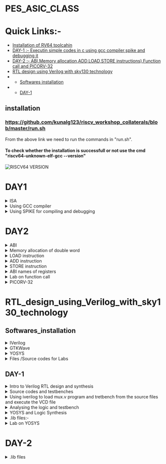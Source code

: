 # PES_ASIC_CLASS

# Quick Links:-
- [Installation of RV64 toolcahin](#installation)
- [DAY-1 :- Executin simple codes in c using gcc compiler,spike and debugging it](#DAY1)
- [DAY-2 :- ABI,Memory allocation,ADD,LOAD,STORE instructions),Function call and PICORV-32](#DAY2)
- [RTL design using Verilog with sky130 technology](#RTL_design_using_Verilog_with_sky130_technology)
- - [Softwares installation](#Softwares_installation)
- - [DAY-1](#DAY-1)

## installation
### https://github.com/kunalg123/riscv_workshop_collaterals/blob/master/run.sh
From the above link we need to run the commands in "run.sh".
#### To check whether the installation is successfull or not use the cmd "riscv64-unknown-elf-gcc --version"
![RISCV64 VERSION](https://github.com/Karthik-6362/pes_asic_class/assets/137412032/041b9ff6-d6c5-4ca8-8305-39f94465d064)
# DAY1
<details>
	<summary> ISA </summary>
	
## Instruction Set Architecture (ISA) is a set of rules and specifications that define the software-visible aspects of a computer's central processing unit (CPU). It provides a standardized interface between the hardware and the software, allowing software developers to write programs that can run on different hardware platforms without needing to know the intricate details of the underlying hardware.

</details>

<details>
	<summary> Using GCC compiler </summary>
	
### Writing a simple c code and compiling it using gcc compiler
#### Program to calculate the sum of numbers from 1 to n(taken as 5 below)

```
#include <stdio.h>
int main()
{
int i,sum=0,n=5;
for(i=1;i<=n;i++)
{
sum=sum+i;
}
printf("Sum of numbers from 1 to %d is %d",n,sum);
}

```

#### To display the code on the terminal,compile it using GCC and get the output use the following commands
```
  cat sum.c     // will display code on terminal
  gcc sum.c     // will compile the code
  ./a.out       // wil display the output
```
![WhatsApp Image 2023-08-21 at 3 48 28 PM](https://github.com/Karthik-6362/pes_asic_class/assets/137412032/c6dfb0af-1a20-4598-945c-1c288c42b741)

#### To compile the same code using riscv compiler and get output
```
  riscv64-unknown-elf-gcc -o1 -mabi=rv64i -march=rv64i -o sum.o sum.c     // compiles the code

```
##### An error occured 
![WhatsApp Image 2023-08-21 at 3 58 17 PM](https://github.com/Karthik-6362/pes_asic_class/assets/137412032/f2ec496a-aa40-47a0-b85d-1f3c7db7ce39)
##### solution changing the paths 
```
  vim ~/.bashrc
export PATH=~/riscv_toolchain/riscv64-unknown-elf-gcc-8.3.0-2019.08.0-x86_64-linux-ubuntu14/bin:$PATH
export PATH=~/riscv_toolchain/riscv64-unknown-elf-gcc-8.3.0-2019.08.0-x86_64-linux-ubuntu14/riscv64-unknown-elf/bin:$PATH
```
##### After re-running all the above commands we get the output
```
  vim ~/.bashrc
export PATH=~/riscv_toolchain/riscv64-unknown-elf-gcc-8.3.0-2019.08.0-x86_64-linux-ubuntu14/bin:$PATH
export PATH=~/riscv_toolchain/riscv64-unknown-elf-gcc-8.3.0-2019.08.0-x86_64-linux-ubuntu14/riscv64-unknown-elf/bin:$PATH
```
![WhatsApp Image 2023-08-21 at 4 02 59 PM](https://github.com/Karthik-6362/pes_asic_class/assets/137412032/36d4f0f1-f1ba-46a6-8d7e-d568712bb082)

#### Now let's open the assembly-level code of the the previously compiled code
```
  riscv64-unknown-elf-objdump -d sum.o 
  riscv64-unknown-elf-objdump -d sum.o | less 
  //The difference between the two commands is that the second command is using a Unix utility 
  called less to display the output in a paginated manner, allowing you to scroll through the 
  disassembled code one screen at a time.
```
#### using -o optimization
![WhatsApp Image 2023-08-21 at 4 23 45 PM (1)](https://github.com/Karthik-6362/pes_asic_class/assets/137412032/01ed2dc6-86bc-4cc3-b40b-b8f60c5c3a08)
#### using Ofast optimization
![WhatsApp Image 2023-08-21 at 4 24 17 PM](https://github.com/Karthik-6362/pes_asic_class/assets/137412032/388bf05e-9d4f-4a86-b562-78ef8584cc90)

</details>

<details>
<summary> Using SPIKE for compiling and debugging </summary>

## pike simulation and debugging
```
  spike -d pk sum.o //This command debugs the sum.o file 
  until pc 0 10184   // This command runs debugging unitl the 10184th line
  reg 0 sp         // This command will show us the data stored in the specifed register
  // Upon pressing ENTER the next line will be executed
```
![WhatsApp Image 2023-08-21 at 4 32 37 PM](https://github.com/Karthik-6362/pes_asic_class/assets/137412032/88d8f147-0e9e-4caa-933e-ea1c241a3532)
### We can observe that the data has changed in the register after executing
![WhatsApp Image 2023-08-21 at 4 33 11 PM](https://github.com/Karthik-6362/pes_asic_class/assets/137412032/ab1139f8-bd98-4b95-a3e8-a27f2f94113f)

##  Integer Number Representation
### RV64 :- 
- size of double word:- 64bits
- Binary number representation
- - Unsigned:- range = 0 to (2^64 - 1)
- - Signed:-   range = [positive => 0 to 2^63-1] and [negative => -1 to 2^63-1]
- - for positive numbers msb is 0
  - for negative numbers msb is 1

# LAB

## program to find out the highest and lowest values in unsigned long long int
```
#include <stdio.h>
#include <math.h>
int main(){
	unsigned long long int max = (unsigned long long int) (pow(2,64) -1);
	unsigned long long int min = (unsigned long long int) (pow(2,64) *(-1));
	printf("Minimum value is %llu\n",min);
	printf("Maximum value is %llu\n",max);
	return 0;
}
```

![WhatsApp Image 2023-08-21 at 5 43 05 PM](https://github.com/Karthik-6362/pes_asic_class/assets/137412032/c7ccd2ba-3151-4637-8fff-e127f87e0b4e)

##  program to find out the highest and lowest values in signed long long int
```
#include <stdio.h>
#include <math.h>
int main(){
	long long int max = (long long int) (pow(2,63) -1);
	long long int min = (long long int) (pow(2,63) *(-1));
	printf("Minimum value is %lld\n",min);
	printf("Maximum value is %lld\n",max);
	return 0;
}
```

![WhatsApp Image 2023-08-21 at 5 50 33 PM](https://github.com/Karthik-6362/pes_asic_class/assets/137412032/541e2979-70f0-4f47-9bed-fe89a55b56ec)

</details>

# DAY2

<details>
	<summary> ABI </summary>
	
## Application binary interface (ABI)
- The "Application Binary Interface" (ABI) in the context of RISC-V is a interface that defines how software interacts with a specific hardware platform, including aspects like function calling conventions, register usage, and data representation.
- It ensures compatibility between compiled software and different implementations of the RISC-V architecture.
  
</details>

<details>
	<summary>Memory allocation of double word</summary>
	
## Memory allocation for double word
- Double word has a size of 64 bits
- We use little endian memory addressing system
- We can directly load the data into registers (or)
- The data can be split into bits and can be stored in 8 consecutive registers

</details>

<details>
	<summary> LOAD instruction</summary>
	
## LOAD Instruction

![Screenshot 2023-08-21 182450](https://github.com/Karthik-6362/pes_asic_class/assets/137412032/13121084-9e45-439e-abc6-856aa261fb14)
- syntax:- ld rd,offset(rs)
- - ld:- it is the instruction used to load a double word.
  - the data in the address of (rs + offset) will be loaded into rd
  - Instruction Format:- ![Screenshot 2023-08-21 184551](https://github.com/Karthik-6362/pes_asic_class/assets/137412032/6f54f26b-7e84-4a55-8de2-a96d3504d317)
  - - Opcode  :-  Gives what type of instruction
    - funct3  :-  3-bit data which give the operation to be performed
    - rd      :-  Destination register
    - rs      :-  Source register

</details>

<details>
	<summary>ADD instruction </summary>\
	
## ADD Instruction

![Screenshot 2023-08-21 185014](https://github.com/Karthik-6362/pes_asic_class/assets/137412032/9327081c-577d-4774-8777-1954a3eb9d80)
- syntax:- add rd,rs1,rs2
- - ld:- Adds the data in rs1 and rs2 and stores in rd
  - Instruction format:- ![Screenshot 2023-08-21 185044](https://github.com/Karthik-6362/pes_asic_class/assets/137412032/d15dbd15-21c2-4b2d-af22-e80fa18804fe)
  - -  Opcode    :-  Gives what type of instruction
    - funct3     :-  3-bit data which give the operation to be performed
    - rd         :-  Destination register
    - rs1 & rs2  :-  Two source registers are used as there are two operands
      
</details>

<details>
	<summary> STORE instruction </summary>

## STORE instruction
![Screenshot 2023-08-21 183414](https://github.com/Karthik-6362/pes_asic_class/assets/137412032/6f683396-8b3e-4acf-8fec-fb20dd0e3158)
- syntax:- sd rs2,offset(rs1)
- - sd:- stores the data from rs2 into (offset + rs1)
  - Instruction Format:- ![Screenshot 2023-08-21 190032](https://github.com/Karthik-6362/pes_asic_class/assets/137412032/b355c806-44df-460b-9040-3b0ac1898a56)
 
</details>

<details>
<summary>ABI names of registers </summary>

## Registers and their ABI names
![php5Rx2Fk](https://github.com/Karthik-6362/pes_asic_class/assets/137412032/60291646-4ba4-4e67-8bbe-7ae39a6cdca5)

</details>

<details>
<summary> Lab on function call </summary>

# LAB
## Using function call and simulating a different algo based code

.c file:- 
```
#include<stdio.h>


extern int load( int x,int y);

int main(){
	int result=0;
	int count=9;
	result=load(0x0,count+1);
	printf("the sum is %d\n",result);
}
```

.s file:- 
```
	.section .text
.global load
.type load, @function

load:
	add a4,a0,zero
	add a2,a0,a1
	add a3,a0,zero
	
loop:	add a4,a3,a4
	addi a3,a3,1
	blt a3,a2,loop
	add a0,a4,zero
	ret
```

## Compilation and output
![WhatsApp Image 2023-08-21 at 7 44 10 PM](https://github.com/Karthik-6362/pes_asic_class/assets/137412032/2f5183d8-1a46-4a60-926b-8366d6586a68)

### Assembly-level code:-
![WhatsApp Image 2023-08-21 at 7 38 53 PM](https://github.com/Karthik-6362/pes_asic_class/assets/137412032/e8d2b5a4-2471-490b-ab2c-9801889eb104)

</details>

<details>
<summary>PICORV-32 </summary>

# PICORV32 :- It is an open-source RISC-V compatible CPU core that is designed to be small, simple, and efficient and implement RISC's instrucion sets.

![Pcorv32](https://github.com/Karthik-6362/pes_asic_class/assets/137412032/4a5be9a5-8372-40cb-8fd9-431169fd83f4)

![picorv32 file](https://github.com/Karthik-6362/pes_asic_class/assets/137412032/80125716-87fc-42d1-8c79-d6f4e2368352)
 </details>

 # RTL_design_using_Verilog_with_sky130_technology
 
 ## Softwares_installation
 <details>
	 <summary>IVerilog</summary>
	 
  ### commands to install Iverilog 
  ```
sudo apt install iverilog
```
  ### Version of IVerilog installed
  ![IVerilog version](https://github.com/Karthik-6362/pes_asic_class/assets/137412032/9a03cef5-4adf-4d15-8ea9-b616ace91f5b)

</details>

 <details>
	 <summary>GTKWave</summary>

  ### commands to install GTKWave
  ```
sudo apt install gtkwave
```
### Version of GTKWave installed 
![gtkwave installation](https://github.com/Karthik-6362/pes_asic_class/assets/137412032/24ea3809-72e8-4af8-9df0-52fc947a1c25)

 </details>
 
 <details>
	 <summary>YOSYS </summary>

  ### Commands used to install YOSYS'
  ```
git clone https://github.com/YosysHQ/yosys.git
cd yosys
sudo apt install make
sudo apt-get update
sudo apt-get install build-essential clang bison flex  libreadline-dev gawk tcl-dev libffi-dev git  graphviz xdot pkg-config python3 libboost-system-dev libboost-python-dev libboost-filesystem-dev zlib1g-dev
make config-gcc
make
```
### Version of YOSYS installed
![yosys installation](https://github.com/Karthik-6362/pes_asic_class/assets/137412032/3aca747f-fa5a-470c-a320-cc985eb708a9)

 </details>

 <details>
	 <summary>Files /Source codes for Labs</summary>
	 
### commands used to install these 
```
git clone https://github.com/kunalg123/vsdflow.git
cd vsdflow
chmod 777 opensource_eda_tool_install.sh
./opensource_eda_tool_install.sh 
```
![Installation of required source codes](https://github.com/Karthik-6362/pes_asic_class/assets/137412032/8ff1a821-0cc4-4afe-a0ce-b79872d585ec)

 </details>

## DAY-1
 
 <details>
 <summary>Intro to Verilog RTL design and synthesis  </summary>
	 
 ### Simulator  :- Tool(IVerilog) used to check/verify a design whenever the inputs change.
 ### Design     :- Set of verilog codes that have intended functionality.
 ### Testbench  :- Setup of applying stimulus to the design and verify the accuracy of the design.
![testbench](https://github.com/Karthik-6362/pes_asic_class/assets/137412032/3f438a46-8756-4143-b648-19ab7bf0a589)
### IVerilog based simulation flow :- 
![iverilog based system flow](https://github.com/Karthik-6362/pes_asic_class/assets/137412032/3174e610-0ffa-4d71-86b4-f01f9b58677b)
- Based on the changes in the inputs the output will be manipulated depending on the design.
- A vcd (Value Change Dump format) file will be generated.
- To view this vcd file we use gtkwave tool which displays the outut.

</details>

<details>
	<summary>Source codes and testbenches</summary>
	
### Commands used 
```
git clone https://github.com/kunalg123/sky130RTLDesignAndSynthesisWorkshop
```
![image](https://github.com/Karthik-6362/pes_asic_class/assets/137412032/01ccefe5-524f-4373-b096-6d7358d8760a)

</details>

<details>
	<summary> Using iverilog to load mux.v program and tretbench from the source files and execute the VCD file</summary>
	
### Commands used:- 
```
// get intp the folder containing the verilog code and the testbench files
iverilog good_mux.v tb_good_mux.v
./a.out // This will generate the VSD file
gtkwave tb_good_mux.vsd // This will open up the waveform based on the testbench
```
### Executing the a.out and .vcd files:-
![Executing the a out and vcd file on gtkwave](https://github.com/Karthik-6362/pes_asic_class/assets/137412032/7dcc88ec-edf7-43c6-b9e3-41becee2523c)

### gtkwave output :-
![Output of gtkwave for good_mux](https://github.com/Karthik-6362/pes_asic_class/assets/137412032/111c7454-ed1b-4f03-9123-cb333e678102)

</details>

<details>
	<summary>Analysing the logic and testbench</summary>

 ### good_mux.v:- 
 ![good_mux v](https://github.com/Karthik-6362/pes_asic_class/assets/137412032/920f7672-2ea6-4d9f-a4dc-20b3bc964bf5)

 ### tb_good_mux.v:- 
 - $dumpfile("tb_good_mux.vcd"); // This instructs the simulator to generate a .vcd file which can be used on GTKWave to view the out[ut waveforms.
 ![tb_good_mux v](https://github.com/Karthik-6362/pes_asic_class/assets/137412032/fd539d05-c0a4-492c-9b19-ee0e949be5ec)


</details>

<details>
	<summary>YOSYS and Logic Synthesis</summary>
 
### YOSYS setup:- 
![YOSYS setup](https://github.com/Karthik-6362/pes_asic_class/assets/137412032/5edd408a-fb91-4252-9ebe-307d19856b6b)

- The design file and the .lib files are applied to YOSYS to get a synthesised output(netlist)
- read_verilog:- used to read the design
- read_liberty:- used to read the library files
- write_verilog:- used on netlist file to get netlist

### Veifying the synthesis:-
![Verify the synthesus](https://github.com/Karthik-6362/pes_asic_class/assets/137412032/db9309df-4c2f-41f9-a314-3973345cd399)

- the same .tb file can be used here along with the netlist file generated
- RTL design:- Behavioural representation of the required design (in VHDL)
- Synthesis:- Converting RTL into gate level/netlist
- Synthesiszer:- (YOSYS) converts RTL into netlist

</details>

<details>
	<summary>.lib files:- </summary>

 - It consists of all the standard library files(collection of logical modules and all gates of different delays)
 - Why gates of different delays:-
 - - To satisfy the timing delays of different combinational logics
   - T_clk > T_cq_A + T_comb + T_setup_b (we need fast gates here)
   - T_hold < Tcq_A + T_comb (need slow gates)

</details>

<details>
	<summary>Lab on YOSYS </summary>

 ### We read the .lib and design diles on yosys to get the netlist output
### Commands used:- 
```
read_liberty -lib /path to .lib file
read_verilog good_mux.v
synth -top module_name
abc -liberty /path to .lib file/
show
write_verilog -noattr good_mux_netlist.v
!gvim good_mux_netlist.v
```
- read_liberty -lib /path to .lib file/   // It reads all the components in the .lib file
- read_verilog good_mux.v             // This will read the desgn verilog file
- - ![Execution of read liberty and  read verilog](https://github.com/Karthik-6362/pes_asic_class/assets/137412032/5eba649d-2a0a-459b-927d-0aa53e0b1818)
- synth -top module_name    // This will synthesis the module specified
- - ![Output of synth -top](https://github.com/Karthik-6362/pes_asic_class/assets/137412032/05462979-f72b-4625-8423-af16fc5f7ee8)
- abc -liberty /path to .lib file/   // This will generate the netlist file based on the .lib file mentioned
- - ![Execution of abc -liberty ](https://github.com/Karthik-6362/pes_asic_class/assets/137412032/b0733448-6835-4cd0-bcda-4c232e764ee6)
- show   // Used to see the synthesised output / netlist
- - ![Synthesized output of good_mux](https://github.com/Karthik-6362/pes_asic_class/assets/137412032/83091349-a6e2-4031-b015-45482d71bc0e)
- write_verilog -noattr good_mux_netlist.v // This command writes the netlist into the specifies file
- !gvim good_mux_netlist.v  // This command will display the netlist.v file
- - ![Netlist representation of the mux](https://github.com/Karthik-6362/pes_asic_class/assets/137412032/8e666e9f-79f1-41e1-870b-c5cfc23675fd)
  
</details>


# DAY-2

<details>
	<summary>.lib files </summary>

## commands used in terminal :- 
```
gvim /path to the .lib file/
```
## commands used in vim:-
```
syn off // Switches off the highlighting of the syntax
se un  // used to enable the line numbers
/cell  // used to find a word cell
vsp   //
```
it contains:- 
- Conditions of PVT(Pressure Voltage Temperature) for proper working
- Default values/units
- - time_unit : "1ns";
  - voltage_unit : "1V";
  - leakage_power_unit : "1nW";
  - current_unit : "1mA";
  - pulling_resistance_unit : "1kohm";
  - capacitive_load_unit(1.0000000000, "pf");
  - default_operating_conditions : "tt_025C_1v80";
- Standard cells
- Leakage powers of all the cells for different inputs
- About the technology("CMOS")
- 

## .lib file:- 
![image](https://github.com/Karthik-6362/pes_asic_class/assets/137412032/d1c0aadb-6cef-4fab-a7a9-738635e677ea)

## Different versions of the and2 gate:- 

### and2_0:-
![and2_0](https://github.com/Karthik-6362/pes_asic_class/assets/137412032/f51956e2-5536-49c5-bead-3d4a07af4b8f)

### and2_2:- 
![and2_2](https://github.com/Karthik-6362/pes_asic_class/assets/137412032/03ab1e2b-1467-45dc-8abb-bf9a07600df5)

### and2_4:-
![image](https://github.com/Karthik-6362/pes_asic_class/assets/137412032/e4d5275d-7e0a-4591-a89c-a35658d59a48)

### Observation:- 
- In terms of area and power :- and2_4 > and2_2 >and2_0
- Wider cells occupy high area and consume high power and the delay is low
- smaller cells occupy low area and consume low power and the delay is high   

</details>

 
